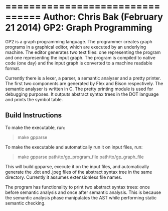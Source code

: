 ================================
Author: Chris Bak (February 21 2014)
GP2: Graph Programming
================================

GP2 is a graph programming language. The programmer creates graph programs in a graphical editor, which are executed by an underlying machine. The editor generates two text files: one representing the program and one representing the input graph. The program is compiled to native code (one day) and the input graph is converted to a machine readable format.

Currently there is a lexer, a parser, a semantic analyser and a pretty printer. The first two components are generated by Flex and Bison respectively. The semantic analyser is written in C. The pretty printing module is used for debugging purposes. It outputs abstract syntax trees in the DOT language and prints the symbol table.

Build Instructions
---------------------
To make the executable, run:

> make gpparse

To make the executable and automatically run it on input files, run:

> make gpparse path/to/gp_program_file path/to/gp_graph_file

This will build gpparse, execute it on the input files, and automatically generate the .dot and .jpeg files of the abstract syntax tree in the same directory. Currently it assumes extensionless file names.

The program has functionality to print two abstract syntax trees: once before semantic analysis and once after semantic analysis. This is because the semantic analysis phase manipulates the AST while performing static semantic checking.
